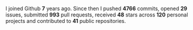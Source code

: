 
I joined Github **7** years ago. Since then I pushed **4766** commits, opened **29** issues, submitted **993** pull requests, received **48** stars across **120** personal projects and contributed to **41** public repositories.
